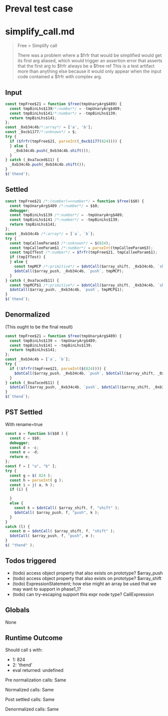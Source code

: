# Preval test case

# simplify_call.md

> Free > Simplify call
>
> There was a problem where a $frfr that would be simplified
> would get its first arg aliased, which would trigger an assertion
> error that asserts that the first arg to $frfr always be a $free ref
> This is a test artifact more than anything else because it would
> only appear when the input code contained a $frfr with complex arg.

## Input

`````js filename=intro
const tmpFree$21 = function $free(tmpUnaryArg$489) {
  const tmpBinLhs$139/*:number*/ = -tmpUnaryArg$489;
  const tmpBinLhs$141/*:number*/ = -tmpBinLhs$139;
  return tmpBinLhs$141;
};
const _0xb34c4b/*:array*/ = ['a', 'b'];
const _0xcb1177/*:unknown*/ = $;
try {
  if ($frfr(tmpFree$21, parseInt(_0xcb1177(824)))) {
  } else {
    _0xb34c4b.push(_0xb34c4b.shift());
  }
} catch (_0xa7aced$11) {
  _0xb34c4b.push(_0xb34c4b.shift());
}
$('thend');
`````


## Settled


`````js filename=intro
const tmpFree$21 /*:(number)=>number*/ = function $free($$0) {
  const tmpUnaryArg$489 /*:number*/ = $$0;
  debugger;
  const tmpBinLhs$139 /*:number*/ = -tmpUnaryArg$489;
  const tmpBinLhs$141 /*:number*/ = -tmpBinLhs$139;
  return tmpBinLhs$141;
};
const _0xb34c4b /*:array*/ = [`a`, `b`];
try {
  const tmpCalleeParam$3 /*:unknown*/ = $(824);
  const tmpCalleeParam$1 /*:number*/ = parseInt(tmpCalleeParam$3);
  const tmpIfTest /*:number*/ = $frfr(tmpFree$21, tmpCalleeParam$1);
  if (tmpIfTest) {
  } else {
    const tmpMCP /*:primitive*/ = $dotCall($array_shift, _0xb34c4b, `shift`);
    $dotCall($array_push, _0xb34c4b, `push`, tmpMCP);
  }
} catch (_0xa7aced$11) {
  const tmpMCP$1 /*:primitive*/ = $dotCall($array_shift, _0xb34c4b, `shift`);
  $dotCall($array_push, _0xb34c4b, `push`, tmpMCP$1);
}
$(`thend`);
`````


## Denormalized
(This ought to be the final result)

`````js filename=intro
const tmpFree$21 = function $free(tmpUnaryArg$489) {
  const tmpBinLhs$139 = -tmpUnaryArg$489;
  const tmpBinLhs$141 = -tmpBinLhs$139;
  return tmpBinLhs$141;
};
const _0xb34c4b = [`a`, `b`];
try {
  if (!$frfr(tmpFree$21, parseInt($(824)))) {
    $dotCall($array_push, _0xb34c4b, `push`, $dotCall($array_shift, _0xb34c4b, `shift`));
  }
} catch (_0xa7aced$11) {
  $dotCall($array_push, _0xb34c4b, `push`, $dotCall($array_shift, _0xb34c4b, `shift`));
}
$(`thend`);
`````


## PST Settled
With rename=true

`````js filename=intro
const a = function b($$0 ) {
  const c = $$0;
  debugger;
  const d = -c;
  const e = -d;
  return e;
};
const f = [ "a", "b" ];
try {
  const g = $( 824 );
  const h = parseInt( g );
  const i = j( a, h );
  if (i) {

  }
  else {
    const k = $dotCall( $array_shift, f, "shift" );
    $dotCall( $array_push, f, "push", k );
  }
}
catch (l) {
  const m = $dotCall( $array_shift, f, "shift" );
  $dotCall( $array_push, f, "push", m );
}
$( "thend" );
`````


## Todos triggered


- (todo) access object property that also exists on prototype? $array_push
- (todo) access object property that also exists on prototype? $array_shift
- (todo) ExpressionStatement; how else might an array be used that we may want to support in phase1_1?
- (todo) can try-escaping support this expr node type? CallExpression


## Globals


None


## Runtime Outcome


Should call `$` with:
 - 1: 824
 - 2: 'thend'
 - eval returned: undefined

Pre normalization calls: Same

Normalized calls: Same

Post settled calls: Same

Denormalized calls: Same
